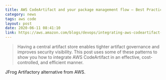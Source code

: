 ```yaml
---
title: AWS CodeArtifact and your package management flow – Best Practices for Integration | AWS DevOps Blog
category: news
tags: aws code
layout: post
date: 2020-06-11 08:41:10
link: https://aws.amazon.com/blogs/devops/integrating-aws-codeartifact-package-mgmt-flow/
---
```

>Having a central artifact store enables tighter artifact governance and improves security visibility. This post uses some of these patterns to show you how to integrate AWS CodeArtifact in an effective, cost-controlled, and efficient manner.

JFrog Artifactory alternative from AWS.